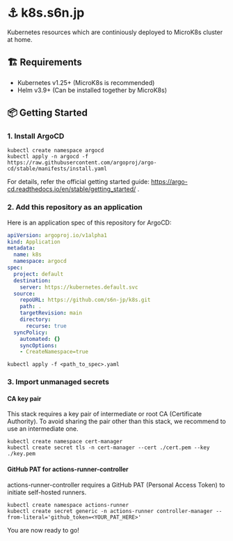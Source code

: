 # ⚓️ k8s.s6n.jp

Kubernetes resources which are continiously deployed to MicroK8s cluster at home.

## 🏗️ Requirements

- Kubernetes v1.25+ (MicroK8s is recommended)
- Helm v3.9+ (Can be installed together by MicroK8s)

## 📦 Getting Started

### 1. Install ArgoCD

```shell
kubectl create namespace argocd
kubectl apply -n argocd -f https://raw.githubusercontent.com/argoproj/argo-cd/stable/manifests/install.yaml
```

For details, refer the official getting started guide:
https://argo-cd.readthedocs.io/en/stable/getting_started/ .

### 2. Add this repository as an application

Here is an application spec of this repository for ArgoCD:

```yaml
apiVersion: argoproj.io/v1alpha1
kind: Application
metadata:
  name: k8s
  namespace: argocd
spec:
  project: default
  destination:
    server: https://kubernetes.default.svc
  source:
    repoURL: https://github.com/s6n-jp/k8s.git
    path: .
    targetRevision: main
    directory:
      recurse: true
  syncPolicy:
    automated: {}
    syncOptions:
    - CreateNamespace=true
```

```shell
kubectl apply -f <path_to_spec>.yaml
```

### 3. Import unmanaged secrets

#### CA key pair

This stack requires a key pair of intermediate or root CA (Certificate Authority).
To avoid sharing the pair other than this stack, we recommend to use an intermediate one.

```shell
kubectl create namespace cert-manager
kubectl create secret tls -n cert-manager --cert ./cert.pem --key ./key.pem
```

#### GitHub PAT for actions-runner-controller

actions-runner-controller requires a GitHub PAT (Personal Access Token) to initiate self-hosted runners.

```shell
kubectl create namespace actions-runner
kubectl create secret generic -n actions-runner controller-manager --from-literal='github_token=<YOUR_PAT_HERE>'
```

You are now ready to go!

